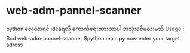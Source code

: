 # web-adm-pannel-scanner
python လေ့လာရင် ideaရလို့ ကောက်ရေးထားတာပါ 
အသုဲးဝင်မလးမသိ
Usage :
  $cd web-adm-pannel-scanner
  $python main.py
     now enter your target adress
